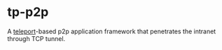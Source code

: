 # tp-p2p

A [teleport](https://github.com/henrylee2cn/teleport)-based p2p application framework that penetrates the intranet through TCP tunnel.
